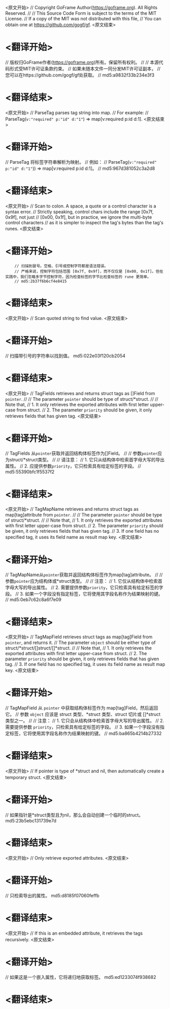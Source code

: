 
<原文开始>
// Copyright GoFrame Author(https://goframe.org). All Rights Reserved.
//
// This Source Code Form is subject to the terms of the MIT License.
// If a copy of the MIT was not distributed with this file,
// You can obtain one at https://github.com/gogf/gf.
<原文结束>

# <翻译开始>
// 版权归GoFrame作者(https://goframe.org)所有。保留所有权利。
//
// 本源代码形式受MIT许可证条款约束。
// 如果未随本文件一同分发MIT许可证副本，
// 您可以在https://github.com/gogf/gf处获取。
// md5:a9832f33b234e3f3
# <翻译结束>


<原文开始>
// ParseTag parses tag string into map.
// For example:
// ParseTag(`v:"required" p:"id" d:"1"`) => map[v:required p:id d:1].
<原文结束>

# <翻译开始>
// ParseTag 将标签字符串解析为映射。
// 例如：
// ParseTag(`v:"required" p:"id" d:"1"`)) => map[v:required p:id d:1]。
// md5:967d381052c3a2d8
# <翻译结束>


<原文开始>
		// Scan to colon. A space, a quote or a control character is a syntax error.
		// Strictly speaking, control chars include the range [0x7f, 0x9f], not just
		// [0x00, 0x1f], but in practice, we ignore the multi-byte control characters
		// as it is simpler to inspect the tag's bytes than the tag's runes.
<原文结束>

# <翻译开始>
		// 扫描到冒号。空格、引号或控制字符都是语法错误。
		// 严格来说，控制字符包括范围 [0x7f, 0x9f]，而不仅仅是 [0x00, 0x1f]。但在实践中，我们忽略多字节控制字符，因为检查标签的字节比检查标签的 rune 更简单。
		// md5:2b37f6b6cf4e8415
# <翻译结束>


<原文开始>
// Scan quoted string to find value.
<原文结束>

# <翻译开始>
// 扫描带引号的字符串以找到值。 md5:022e03f120cb2054
# <翻译结束>


<原文开始>
// TagFields retrieves and returns struct tags as []Field from `pointer`.
//
// The parameter `pointer` should be type of struct/*struct.
//
// Note that,
// 1. It only retrieves the exported attributes with first letter upper-case from struct.
// 2. The parameter `priority` should be given, it only retrieves fields that has given tag.
<原文结束>

# <翻译开始>
// TagFields 从`pointer`获取并返回结构体标签作为[]Field。
//
// 参数`pointer`应为struct/*struct类型。
//
// 请注意：
// 1. 它只从结构体中检索首字母大写的导出属性。
// 2. 应提供参数`priority`，它只检索具有给定标签的字段。
// md5:55390bfc1f5537f2
# <翻译结束>


<原文开始>
// TagMapName retrieves and returns struct tags as map[tag]attribute from `pointer`.
//
// The parameter `pointer` should be type of struct/*struct.
//
// Note that,
// 1. It only retrieves the exported attributes with first letter upper-case from struct.
// 2. The parameter `priority` should be given, it only retrieves fields that has given tag.
// 3. If one field has no specified tag, it uses its field name as result map key.
<原文结束>

# <翻译开始>
// TagMapName从`pointer`获取并返回结构体标签作为map[tag]attribute。
// 
// 参数`pointer`应为结构体或*struct类型。
// 
// 注意：
// 1. 它仅从结构体中检索首字母大写的导出属性。
// 2. 需要提供参数`priority`，它只检索具有给定标签的字段。
// 3. 如果一个字段没有指定标签，它将使用其字段名称作为结果映射的键。
// md5:0eb7c62c8a6f7e09
# <翻译结束>


<原文开始>
// TagMapField retrieves struct tags as map[tag]Field from `pointer`, and returns it.
// The parameter `object` should be either type of struct/*struct/[]struct/[]*struct.
//
// Note that,
// 1. It only retrieves the exported attributes with first letter upper-case from struct.
// 2. The parameter `priority` should be given, it only retrieves fields that has given tag.
// 3. If one field has no specified tag, it uses its field name as result map key.
<原文结束>

# <翻译开始>
// TagMapField 从 `pointer` 中获取结构体标签作为 map[tag]Field，然后返回它。
// 参数 `object` 应该是 struct 类型、*struct 类型、struct 切片或 []*struct 类型之一。
// 
// 注意：
// 1. 它只会从结构体中检索首字母大写的导出属性。
// 2. 需要提供参数 `priority`，只检索具有给定标签的字段。
// 3. 如果一个字段没有指定标签，它将使用其字段名称作为结果映射的键。
// md5:ba865b4214b27332
# <翻译结束>


<原文开始>
// If pointer is type of *struct and nil, then automatically create a temporary struct.
<原文结束>

# <翻译开始>
// 如果指针是*struct类型且为nil，那么会自动创建一个临时的struct。 md5:23b5ebc131739e7d
# <翻译结束>


<原文开始>
// Only retrieve exported attributes.
<原文结束>

# <翻译开始>
// 只检索导出的属性。 md5:d8185f07060feffb
# <翻译结束>


<原文开始>
// If this is an embedded attribute, it retrieves the tags recursively.
<原文结束>

# <翻译开始>
// 如果这是一个嵌入属性，它将递归地获取标签。 md5:ed1233074f938682
# <翻译结束>


